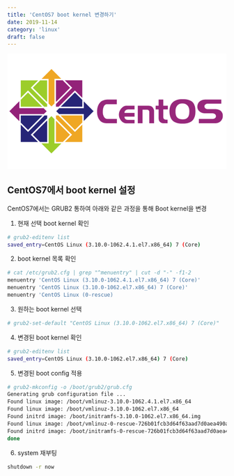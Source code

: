 ```yaml
---
title: 'CentOS7 boot kernel 변경하기'
date: 2019-11-14
category: 'linux'
draft: false
---
```


![](./images/banner/centOS.png)

## CentOS7에서 boot kernel 설정

CentOS7에서는 GRUB2 통하여 아래와 같은 과정을 통해 Boot kernel을 변경

1. 현재 선택 boot kernel 확인
```sh
# grub2-editenv list
saved_entry=CentOS Linux (3.10.0-1062.4.1.el7.x86_64) 7 (Core)
```

2. boot kernel 목록 확인
```sh
# cat /etc/grub2.cfg | grep "^menuentry" | cut -d "-" -f1-2
menuentry 'CentOS Linux (3.10.0-1062.4.1.el7.x86_64) 7 (Core)'
menuentry 'CentOS Linux (3.10.0-1062.el7.x86_64) 7 (Core)'
menuentry 'CentOS Linux (0-rescue)
```

3.  원하는 boot kernel 선택
```sh
# grub2-set-default "CentOS Linux (3.10.0-1062.el7.x86_64) 7 (Core)"
```

4. 변경된 boot kernel 확인
```sh
# grub2-editenv list
saved_entry=CentOS Linux (3.10.0-1062.el7.x86_64) 7 (Core)
```

5. 변경된 boot config 적용
```sh
# grub2-mkconfig -o /boot/grub2/grub.cfg
Generating grub configuration file ...
Found linux image: /boot/vmlinuz-3.10.0-1062.4.1.el7.x86_64
Found linux image: /boot/vmlinuz-3.10.0-1062.el7.x86_64
Found initrd image: /boot/initramfs-3.10.0-1062.el7.x86_64.img
Found linux image: /boot/vmlinuz-0-rescue-726b01fcb3d64f63aad7d0aea490aba9
Found initrd image: /boot/initramfs-0-rescue-726b01fcb3d64f63aad7d0aea490aba9.img
done
```

6. system 재부팅
```sh
shutdown -r now
```